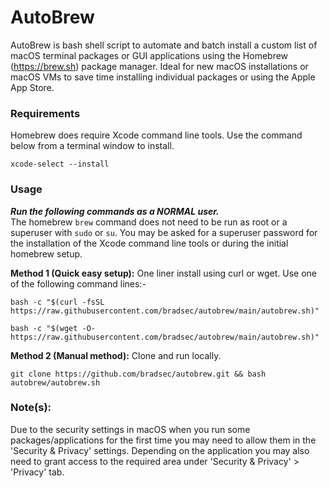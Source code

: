 # AutoBrew

AutoBrew is bash shell script to automate and batch install a custom list of macOS terminal packages or GUI applications using the Homebrew (https://brew.sh) package manager. Ideal for new macOS installations or macOS VMs to save time installing individual packages or using the Apple App Store.

### Requirements

Homebrew does require Xcode command line tools. Use the command below from a terminal window to install.

`xcode-select --install`

### Usage 

***Run the following commands as a NORMAL user.***  
The homebrew `brew` command does not need to be run as root or a superuser with `sudo` or `su`. You may be asked for a superuser password for the installation of the Xcode command line tools or during the initial homebrew setup.   

**Method 1 (Quick easy setup):** One liner install using curl or wget. Use one of the following command lines:-  

`bash -c "$(curl -fsSL https://raw.githubusercontent.com/bradsec/autobrew/main/autobrew.sh)"`
  
`bash -c "$(wget -O- https://raw.githubusercontent.com/bradsec/autobrew/main/autobrew.sh)"`
  
**Method 2 (Manual method):** Clone and run locally.

`git clone https://github.com/bradsec/autobrew.git && bash autobrew/autobrew.sh`

### Note(s):

Due to the security settings in macOS when you run some packages/applications for the first time you may need to allow them in the 'Security & Privacy' settings. Depending on the application you may also need to grant access to the required area under 'Security & Privacy' > 'Privacy' tab.

